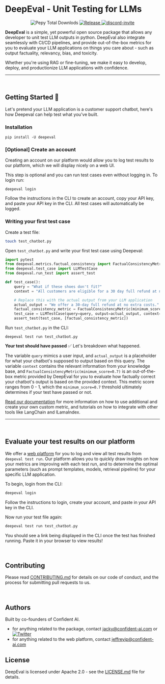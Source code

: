 # DeepEval - Unit Testing for LLMs


<p align="center">
    <a>
        <img alt="Pepy Total Downlods" src="https://img.shields.io/pepy/dt/deepeval">
    </a>
    <a href="https://github.com/vector-ai/vectorhub">
        <img alt="Release" src="https://img.shields.io/github/v/tag/confident-ai/deepeval?label=release">
    </a>
    <a href="https://discord.gg/a3K9c8GRGt">
        <img alt="discord-invite" src="https://dcbadge.vercel.app/api/server/a3K9c8GRGt?style=flat">
    </a>
</p>


**DeepEval** is a simple, yet powerful open source package that allows any developer to unit test LLM outputs in python. DeepEval also integrate seamlessly with CI/CD pipelines, and provide out-of-the-box metrics for you to evaluate your LLM applications on things you care about - such as output factuality, relevancy, bias, and toxicity. 

Whether you're using RAG or fine-tuning, we make it easy to develop, deploy, and productionize LLM applications with confidence.

<hr />
<br />

## Getting Started 🚀
Let's pretend your LLM application is a customer support chatbot, here's how Deepeval can help test what you've built.


### Installation
```
pip install -U deepeval
```


### [Optional] Create an account
Creating an account on our platform would allow you to log test results to our platform, which we will display nicely on a web UI.

This step is optional and you can run test cases even without logging in. To login run:
```
deepeval login
```
Follow the instructions in the CLI to create an account, copy your API key, and paste your API key in the CLI. All test cases will automatically be logged.


### Writing your first test case
Create a test file:
``` bash
touch test_chatbot.py
```

Open `test_chatbot.py` and write your first test case using Deepeval:
``` python
import pytest
from deepeval.metrics.factual_consistency import FactualConsistencyMetric
from deepeval.test_case import LLMTestCase
from deepeval.run_test import assert_test

def test_case():
    query = "What if these shoes don't fit?"
    context = "All customers are eligible for a 30 day full refund at no extra costs."

    # Replace this with the actual output from your LLM application
    actual_output = "We offer a 30-day full refund at no extra costs."
    factual_consistency_metric = FactualConsistencyMetric(minimum_score=0.7)
    test_case = LLMTestCase(query=query, output=actual_output, context=context)
    assert_test(test_case, [factual_consistency_metric])
```
Run `test_chatbot.py` in the CLI:
```
deepeval test run test_chatbot.py
```
**Your test should have passed** ✅ Let's breakdown what happened. 

The variable `query` mimics a user input, and `actual_output` is a placeholder for what your chatbot's supposed to output based on this query. The variable `context` contains the relevant information from your knowledge base, and `FactualConsistencyMetric(minimum_score=0.7)` is an out-of-the-box metric provided by DeepEval for you to evaluate how factually correct your chatbot's output is based on the provided context. This metric score ranges from 0 - 1, which the `minimum_score=0.7` threshold ultimately determines if your test have passed or not.

[Read our documentation](https://docs.confident-ai.com/docs/) for more information on how to use additional and create your own custom metric, and tutorials on how to integrate with other tools like LangChain and lLamaIndex.

<hr />
<br />

## Evaluate your test results on our platform
We offer a [web platform](https://app.confident-ai.com) for you to log and view all test results from `deepeval test run`. Our platform allows you to quickly draw insights on how your metrics are improving with each test run, and to determine the optimal parameters (such as prompt templates, models, retrieval pipeline) for your specific LLM application.

To begin, login from the CLI:
``` bash
deepeval login
```
Follow the instructions to login, create your account, and paste in your API key in the CLI. 

Now run your test file again:
``` bash
deepeval test run test_chatbot.py
```

You should see a link being displayed in the CLI once the test has finished running. Paste it in your browser to view results!

<br />

## Contributing

Please read [CONTRIBUTING.md](https://github.com/confident-ai/deepeval/blob/main/CONTRIBUTING.md) for details on our code of conduct, and the process for submitting pull requests to us.

<br />

## Authors
Built by co-founders of Confident AI. 
- for anything related to the package, contact jacky@confident-ai.com or [![Twitter](https://img.shields.io/twitter/url/https/twitter.com/cloudposse.svg?style=social&label=Stay%20Updated%20On%20X)](https://twitter.com/colabdog)
- for anything related to the web platform, contact jeffreyip@confident-ai.com

## License
DeepEval is licensed under Apache 2.0 - see the [LICENSE.md](https://github.com/confident-ai/deepeval/blob/main/LICENSE.md) file for details.

